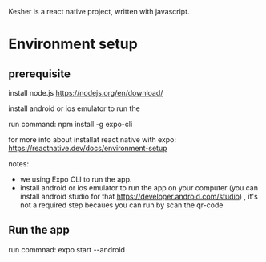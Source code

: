 Kesher is a react native project, written with javascript.

# Environment setup
## prerequisite
install node.js https://nodejs.org/en/download/

install android or ios emulator to run the

run command: npm install -g expo-cli

for more info about installat react native with expo: https://reactnative.dev/docs/environment-setup

notes:

* we using Expo CLI to run the app.
* install android or ios emulator to run the app on your computer (you can install android studio for that https://developer.android.com/studio) , it's not a required step becaues you can run by scan the qr-code

## Run the app
run commnad: expo start --android


